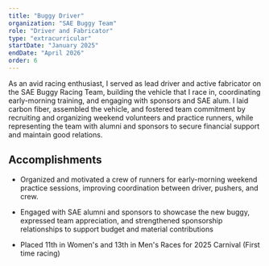 ```yaml
---
title: "Buggy Driver"
organization: "SAE Buggy Team"
role: "Driver and Fabricator"
type: "extracurricular"
startDate: "January 2025"
endDate: "April 2026"
order: 6
---
```


As an avid racing enthusiast, I served as lead driver and active fabricator on the SAE Buggy Racing Team, building the vehicle that I race in, coordinating early-morning training, and engaging with sponsors and SAE alum. I laid carbon fiber, assembled the vehicle, and fostered team commitment by recruiting and organizing weekend volunteers and practice runners, while representing the team with alumni and sponsors to secure financial support and maintain good relations.

## Accomplishments

- Organized and motivated a crew of runners for early-morning weekend practice sessions, improving coordination between driver, pushers, and crew.

- Engaged with SAE alumni and sponsors to showcase the new buggy, expressed team appreciation, and strengthened sponsorship relationships to support budget and material contributions

- Placed 11th in Women's and 13th in Men's Races for 2025 Carnival (First time racing)
